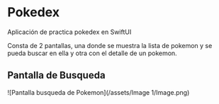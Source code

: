 
#  Pokedex

Aplicación de practica pokedex en SwiftUI

Consta de 2 pantallas, una donde se muestra la lista de pokemon y se pueda buscar en ella y otra con el detalle de un pokemon.

## Pantalla de Busqueda

![Pantalla busqueda de Pokemon](/assets/Image 1/Image.png)

